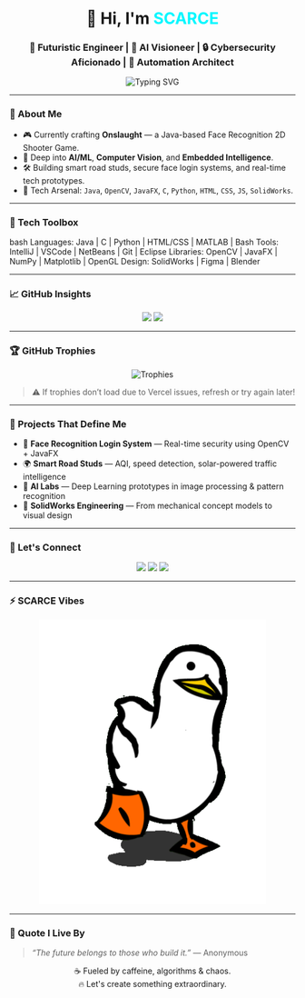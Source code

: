 <h1 align="center">👋 Hi, I'm <span style="color:#00F7FF;">SCARCE</span></h1>
<h3 align="center">🚀 Futuristic Engineer | 🧠 AI Visioneer | 🔒 Cybersecurity Aficionado | 🤖 Automation Architect</h3>

<p align="center">
  <img src="https://readme-typing-svg.demolab.com?font=Fira+Code&weight=500&size=22&pause=1000&color=00F7FF&center=true&vCenter=true&width=435&lines=Crafting+Code+for+the+Future...;Java+%2B+Vision+%3D+Intelligence+Unleashed;On+Mission+to+Engineer+Tomorrow!;Blending+AI%2C+Cybersec%2C+and+Automation." alt="Typing SVG" />
</p>

---

### 🌌 About Me
- 🎮 Currently crafting **Onslaught** — a Java-based Face Recognition 2D Shooter Game.
- 🤖 Deep into **AI/ML**, **Computer Vision**, and **Embedded Intelligence**.
- 🛠️ Building smart road studs, secure face login systems, and real-time tech prototypes.
- 💾 Tech Arsenal: `Java`, `OpenCV`, `JavaFX`, `C`, `Python`, `HTML`, `CSS`, `JS`, `SolidWorks`.

---

### 🚀 Tech Toolbox
bash
Languages:     Java       | C      | Python   | HTML/CSS   | MATLAB | Bash
Tools:         IntelliJ   | VSCode | NetBeans | Git        | Eclipse
Libraries:     OpenCV     | JavaFX | NumPy    | Matplotlib | OpenGL
Design:        SolidWorks | Figma  | Blender

---

### 📈 GitHub Insights

<div align="center">
  <img src="https://github-readme-stats.vercel.app/api?username=OG-SCARCE&show_icons=true&theme=tokyonight&hide_border=true&border_radius=10&custom_title=SCARCE's+GitHub+Stats" height="180" />
  <img src="https://github-readme-streak-stats.herokuapp.com?user=OG-SCARCE&theme=tokyonight&hide_border=true&date_format=M%20j%5B%2C%20Y%5D" height="180" />
</div>

---

### 🏆 GitHub Trophies

<div align="center">
  <img src="https://github-profile-trophy.vercel.app/?username=OG-SCARCE&theme=tokyonight&no-frame=true&no-bg=true&margin-w=6" alt="Trophies" />
</div>

> ⚠️ If trophies don’t load due to Vercel issues, refresh or try again later!

---

### 🎯 Projects That Define Me

- 🧠 **Face Recognition Login System** — Real-time security using OpenCV + JavaFX  
- 🌍 **Smart Road Studs** — AQI, speed detection, solar-powered traffic intelligence  
- 🧪 **AI Labs** — Deep Learning prototypes in image processing & pattern recognition  
- 🎨 **SolidWorks Engineering** — From mechanical concept models to visual design  

---

### 🔗 Let's Connect

<div align="center">
  <a href="mailto:amanpatel.2805@gmail.com"><img src="https://img.shields.io/badge/Gmail-D14836?style=for-the-badge&logo=gmail&logoColor=white" /></a>
  <a href="https://www.linkedin.com/in/og-scarce"><img src="https://img.shields.io/badge/LinkedIn-0077B5?style=for-the-badge&logo=linkedin&logoColor=white" /></a>
  <a href="https://github.com/OG-SCARCE"><img src="https://img.shields.io/badge/GitHub-100000?style=for-the-badge&logo=github&logoColor=white" /></a>
</div>

---

### ⚡ SCARCE Vibes

<p align="center">
  <img src="https://raw.githubusercontent.com/OG-SCARCE/OG-SCARCE/main/assets/gg.gif" alt="Animated Tech Graphic" width="400px"/>
</p>

---

### 🧬 Quote I Live By

> _“The future belongs to those who build it.”_ — Anonymous

<p align="center">
  ☕ Fueled by caffeine, algorithms & chaos.<br>
  🔥 Let's create something extraordinary.
</p>
